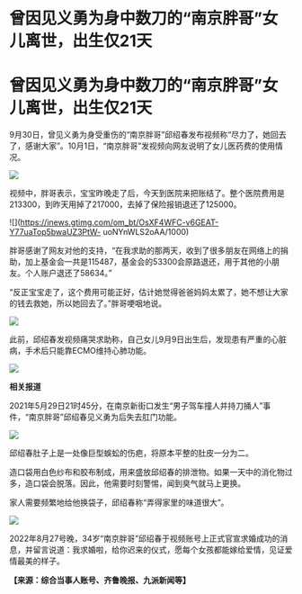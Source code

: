 # 曾因见义勇为身中数刀的“南京胖哥”女儿离世，出生仅21天

# 曾因见义勇为身中数刀的“南京胖哥”女儿离世，出生仅21天

9月30日，曾见义勇为身受重伤的“南京胖哥”邱绍春发布视频称“尽力了，她回去了，感谢大家”。10月1日，“南京胖哥”发视频向网友说明了女儿医药费的使用情况。

![](https://inews.gtimg.com/om_bt/OzUVENLR_6TkyfjtUcHeUYiEPgvBKfHnI86ZRXgTRuligAA/1000)

视频中，胖哥表示，宝宝昨晚走了后，今天到医院来把账结了。整个医院费用是213300，到昨天用掉了217000，去掉了保险报销退还了125000。

![](https://inews.gtimg.com/om_bt/OsXF4WFC-v6GEAT-Y77uaTop5bwaUZ3PtW-
uoNYnWLS2oAA/1000)

胖哥感谢了网友对他的支持，“在我求助的那两天，收到了很多朋友在网络上的捐助，加上基金会一共是115487，基金会的53300会原路退还，用于其他的小朋友。个人账户退还了58634。”

“反正宝宝走了，这个费用可能正好，估计她觉得爸爸妈妈太累了，她不想让大家的钱去救她，所以她回去了。”胖哥哽咽地说。

![](https://inews.gtimg.com/om_bt/OXag_aUGQz4SkR0SfbXmKmSEBnGtB3ETWYJCoIKmnclmEAA/1000)

此前，邱绍春发视频痛哭求助称，自己女儿9月9日出生后，发现患有严重的心脏病，手术后只能靠ECMO维持心肺功能。

![](https://inews.gtimg.com/om_bt/OTctXPsYkeXtmJQK4EH7_BpUlXm1lwzKxCMxWCEReGUi4AA/1000)

**相关报道**

2021年5月29日21时45分，在南京新街口发生“男子驾车撞人并持刀捅人”事件，“南京胖哥”邱绍春见义勇为后失去肛门功能。

![](https://inews.gtimg.com/om_bt/OfgX5xCYFhPWvoMS71HnLowlY3-rv4rpYm1p70Ot5DdkMAA/1000)

邱绍春肚子上是一处像巨型蜈蚣的伤疤，将原本平整的肚皮一分为二。

造口袋用白色纱布和胶布制成，用来盛放邱绍春的排泄物。如果一天中的消化物过多，造口袋会脱落。因此，他需要时刻警惕，闻到臭气就马上更换。

家人需要频繁地给他换袋子，邱绍春称“弄得家里的味道很大”。

![](https://inews.gtimg.com/om_bt/Oid2maKHkQxerptk3fWrOMhIavwj00DpHac8NIlAXohtIAA/1000)

2022年8月27号晚，34岁“南京胖哥”邱绍春于视频账号上正式官宣求婚成功的消息，并留言说道：我求婚啦，给你迟来的仪式，愿每个女孩都能嫁给爱情，见证爱情最美的样子。

**【来源：综合当事人账号、齐鲁晚报、九派新闻等】**

